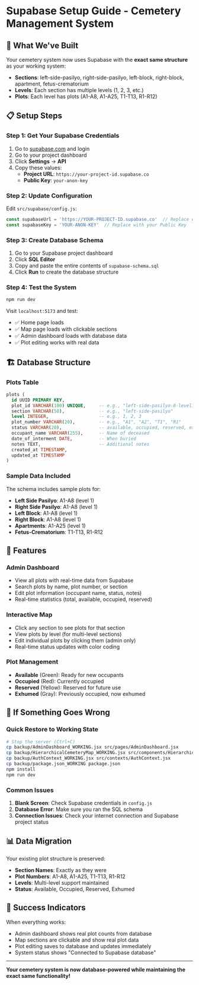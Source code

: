 # Supabase Setup Guide - Cemetery Management System

## 🎯 **What We've Built**

Your cemetery system now uses Supabase with the **exact same structure** as your working system:

- **Sections**: left-side-pasilyo, right-side-pasilyo, left-block, right-block, apartment, fetus-crematorium
- **Levels**: Each section has multiple levels (1, 2, 3, etc.)
- **Plots**: Each level has plots (A1-A8, A1-A25, T1-T13, R1-R12)

## 📋 **Setup Steps**

### Step 1: Get Your Supabase Credentials

1. Go to [supabase.com](https://supabase.com) and login
2. Go to your project dashboard
3. Click **Settings** → **API**
4. Copy these values:
   - **Project URL**: `https://your-project-id.supabase.co`
   - **Public Key**: `your-anon-key`

### Step 2: Update Configuration

Edit `src/supabase/config.js`:

```javascript
const supabaseUrl = 'https://YOUR-PROJECT-ID.supabase.co'  // Replace with your Project URL
const supabaseKey = 'YOUR-ANON-KEY'  // Replace with your Public Key
```

### Step 3: Create Database Schema

1. Go to your Supabase project dashboard
2. Click **SQL Editor**
3. Copy and paste the entire contents of `supabase-schema.sql`
4. Click **Run** to create the database structure

### Step 4: Test the System

```bash
npm run dev
```

Visit `localhost:5173` and test:
- ✅ Home page loads
- ✅ Map page loads with clickable sections
- ✅ Admin dashboard loads with database data
- ✅ Plot editing works with real data

## 🏗️ **Database Structure**

### Plots Table
```sql
plots (
  id UUID PRIMARY KEY,
  plot_id VARCHAR(100) UNIQUE,     -- e.g., "left-side-pasilyo-8-level1-A1"
  section VARCHAR(50),             -- e.g., "left-side-pasilyo"
  level INTEGER,                   -- e.g., 1, 2, 3
  plot_number VARCHAR(20),         -- e.g., "A1", "A2", "T1", "R1"
  status VARCHAR(20),              -- available, occupied, reserved, exhumed
  occupant_name VARCHAR(255),      -- Name of deceased
  date_of_interment DATE,          -- When buried
  notes TEXT,                      -- Additional notes
  created_at TIMESTAMP,
  updated_at TIMESTAMP
)
```

### Sample Data Included
The schema includes sample plots for:
- **Left Side Pasilyo**: A1-A8 (level 1)
- **Right Side Pasilyo**: A1-A8 (level 1)  
- **Left Block**: A1-A8 (level 1)
- **Right Block**: A1-A8 (level 1)
- **Apartments**: A1-A25 (level 1)
- **Fetus-Crematorium**: T1-T13, R1-R12

## 🔧 **Features**

### Admin Dashboard
- View all plots with real-time data from Supabase
- Search plots by name, plot number, or section
- Edit plot information (occupant name, status, notes)
- Real-time statistics (total, available, occupied, reserved)

### Interactive Map
- Click any section to see plots for that section
- View plots by level (for multi-level sections)
- Edit individual plots by clicking them (admin only)
- Real-time status updates with color coding

### Plot Management
- **Available** (Green): Ready for new occupants
- **Occupied** (Red): Currently occupied
- **Reserved** (Yellow): Reserved for future use
- **Exhumed** (Gray): Previously occupied, now exhumed

## 🚨 **If Something Goes Wrong**

### Quick Restore to Working State
```bash
# Stop the server (Ctrl+C)
cp backup/AdminDashboard_WORKING.jsx src/pages/AdminDashboard.jsx
cp backup/HierarchicalCemeteryMap_WORKING.jsx src/components/HierarchicalCemeteryMap.jsx
cp backup/AuthContext_WORKING.jsx src/contexts/AuthContext.jsx
cp backup/package.json_WORKING package.json
npm install
npm run dev
```

### Common Issues
1. **Blank Screen**: Check Supabase credentials in `config.js`
2. **Database Error**: Make sure you ran the SQL schema
3. **Connection Issues**: Check your internet connection and Supabase project status

## 📊 **Data Migration**

Your existing plot structure is preserved:
- **Section Names**: Exactly as they were
- **Plot Numbers**: A1-A8, A1-A25, T1-T13, R1-R12
- **Levels**: Multi-level support maintained
- **Status**: Available, Occupied, Reserved, Exhumed

## 🎉 **Success Indicators**

When everything works:
- Admin dashboard shows real plot counts from database
- Map sections are clickable and show real plot data
- Plot editing saves to database and updates immediately
- System status shows "Connected to Supabase database"

---

**Your cemetery system is now database-powered while maintaining the exact same functionality!**




